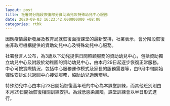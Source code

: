 ```yaml
---
layout: post
title: 社署將分階段恢復部分資助幼兒及特殊幼兒中心服務
date: 2020-09-03 16:23:42.000000000 +08:00
categories: rthk
---
```


因應疫情最新發展及教育局就恢復面授課堂的最新安排，社署表示，會分階段恢復由非政府機構提供的資助幼兒中心及特殊幼兒中心服務。

社署發言人公布，為3歲以下幼兒提供日間照顧服務的資助幼兒中心，包括資助獨立幼兒中心及附設於幼稚園的資助幼兒中心，由本月29日起逐步恢復正常服務。中心可按實際情況，包括中心服務運作模式及家長的服務需要等，由9月中旬開始彈性安排幼兒返回中心接受服務，協助幼兒適應環境。

特殊幼兒中心由本月23日開始恢復高年班的中心為本課堂訓練，而其他班別則由本月29日開始恢復相關訓練安排。為減低感染風險，課堂訓練會以半日形式進行。
